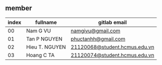 ## member

| index  | fullname | gitlab email      |
| ------ | -------- | ----------------- |
| 00     | Nam G VU | namgivu@gmail.com |
| 01     | Tan P NGUYEN | phuctanhh@gmail.com | 
| 02     | Hieu T. NGUYEN | 21120068@student.hcmus.edu.vn |      
| 03     | Hoang C TA | 21120074@student.hcmus.edu.vn |
